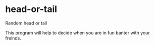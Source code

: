 # head-or-tail
Random head or tail 

This program will help to decide when you are in fun banter with your freinds.
